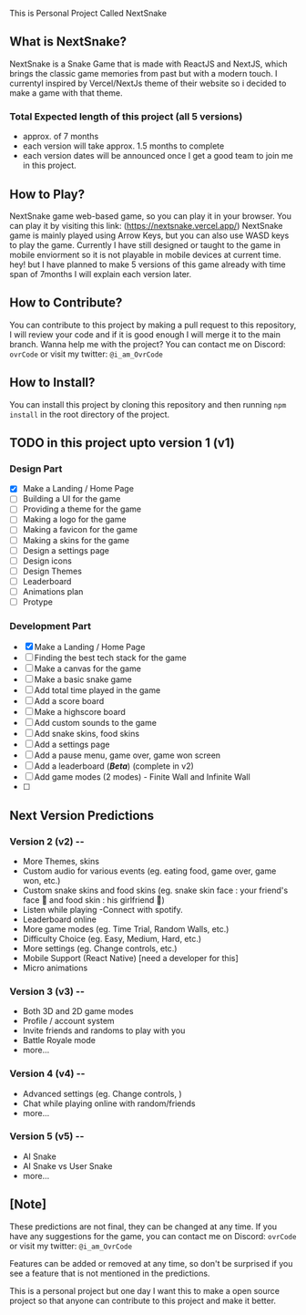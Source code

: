 This is Personal Project Called NextSnake

## What is NextSnake?

NextSnake is a Snake Game that is made with ReactJS and NextJS, which brings the classic game memories from past but with a modern touch.
I currentyl inspired by Vercel/NextJs theme of their website so i decided to make a game with that theme.

### Total Expected length of this project (all 5 versions)

- approx. of 7 months
- each version will take approx. 1.5 months to complete
- each version dates will be announced once I get a good team to join me in this project.

## How to Play?

NextSnake game web-based game, so you can play it in your browser. You can play it by visiting this link: (https://nextsnake.vercel.app/)
NextSnake game is mainly played using Arrow Keys, but you can also use WASD keys to play the game.
Currently I have still designed or taught to the game in mobile enviorment so it is not playable in mobile devices at current time.
hey! but I have planned to make 5 versions of this game already with time span of 7months I will explain each version later.

## How to Contribute?

You can contribute to this project by making a pull request to this repository, I will review your code and if it is good enough I will merge it to the main branch.
Wanna help me with the project? You can contact me on Discord: `ovrCode` or visit my twitter: `@i_am_OvrCode`

## How to Install?

You can install this project by cloning this repository and then running `npm install` in the root directory of the project.

## TODO in this project upto version 1 (v1)

### Design Part

- [x] Make a Landing / Home Page
- [ ] Building a UI for the game
- [ ] Providing a theme for the game
- [ ] Making a logo for the game
- [ ] Making a favicon for the game
- [ ] Making a skins for the game
- [ ] Design a settings page
- [ ] Design icons
- [ ] Design Themes
- [ ] Leaderboard
- [ ] Animations plan
- [ ] Protype

### Development Part

- [x] Make a Landing / Home Page
- [ ] Finding the best tech stack for the game
- [ ] Make a canvas for the game
- [ ] Make a basic snake game
- [ ] Add total time played in the game
- [ ] Add a score board
- [ ] Make a highscore board
- [ ] Add custom sounds to the game
- [ ] Add snake skins, food skins
- [ ] Add a settings page
- [ ] Add a pause menu, game over, game won screen
- [ ] Add a leaderboard (**_Beta_**) (complete in v2)
- [ ] Add game modes (2 modes) - Finite Wall and Infinite Wall
- [ ]

## Next Version Predictions

### Version 2 (v2) --

- More Themes, skins
- Custom audio for various events (eg. eating food, game over, game won, etc.)
- Custom snake skins and food skins (eg. snake skin face : your friend's face 🤣 and food skin : his girlfriend 🤣)
- Listen while playing -Connect with spotify.
- Leaderboard online
- More game modes (eg. Time Trial, Random Walls, etc.)
- Difficulty Choice (eg. Easy, Medium, Hard, etc.)
- More settings (eg. Change controls, etc.)
- Mobile Support (React Native) [need a developer for this]
- Micro animations

### Version 3 (v3) --

- Both 3D and 2D game modes
- Profile / account system
- Invite friends and randoms to play with you
- Battle Royale mode
- more...

### Version 4 (v4) --

- Advanced settings (eg. Change controls, )
- Chat while playing online with random/friends
- more...

### Version 5 (v5) --

- AI Snake
- AI Snake vs User Snake
- more...

<!-- Note -->

## [Note]

These predictions are not final, they can be changed at any time. If you have any suggestions for the game, you can contact me on Discord: `ovrCode` or visit my twitter: `@i_am_OvrCode`

Features can be added or removed at any time, so don't be surprised if you see a feature that is not mentioned in the predictions.

This is a personal project but one day I want this to make a open source project so that anyone can contribute to this project and make it better.
